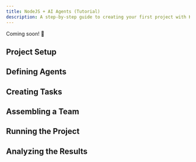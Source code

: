 ```yaml
---
title: NodeJS + AI Agents (Tutorial)
description: A step-by-step guide to creating your first project with KaibanJS, from setup to execution.
---
```


Coming soon! 🚧

## Project Setup

## Defining Agents

## Creating Tasks

## Assembling a Team

## Running the Project

## Analyzing the Results